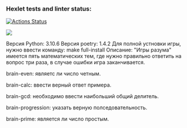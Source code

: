 ### Hexlet tests and linter status:
[![Actions Status](https://github.com/goryay/python-project-lvl1/workflows/hexlet-check/badge.svg)](https://github.com/goryay/python-project-lvl1/actions)

<a href="https://codeclimate.com/github/goryay/python-project-lvl1/maintainability"><img src="https://api.codeclimate.com/v1/badges/614a3f8511bdb84b3258/maintainability" /></a>

Версия Python: 3.10.6
Версия poetry: 1.4.2
Для полной устновки игры, нужно ввести команду: make full-install
Описание: "Игры разума" имеется пять математических тем, где нужно правильно ответить на вопрос три раза, в случае ошибки игра заканчивается.

brain-even: являетс ли число четным.

brain-calc: ввести верный ответ примера.

brain-gcd: необходимо ввести наибольший общий делитель.

brain-progression: указать верную полседовательность.

brain-prime: является ли число простым.
